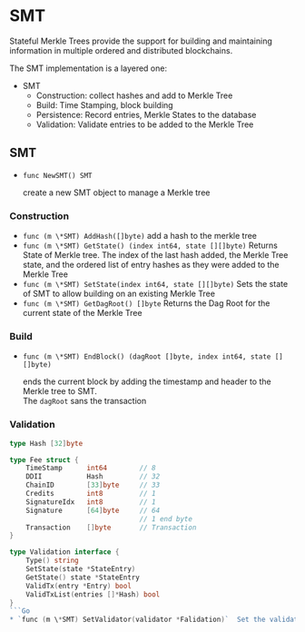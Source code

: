 # SMT

Stateful Merkle Trees provide the support for building and maintaining information in multiple ordered and distributed blockchains.

The SMT implementation is a layered one:

* SMT  
  * Construction: collect hashes and add to Merkle Tree
  * Build: Time Stamping, block building
  * Persistence: Record entries, Merkle States to the database
  * Validation: Validate entries to be added to the Merkle Tree
  
## SMT
* `func NewSMT() SMT`
  
   create a new SMT object to manage a Merkle tree   
### Construction
 
* `func (m \*SMT) AddHash([]byte)` add a hash to the merkle tree
* `func (m \*SMT) GetState() (index int64, state [][]byte)` Returns State 
         of Merkle tree.  The index of the last hash added, the Merkle Tree state, and the 
         ordered list of entry hashes as they were added to the Merkle Tree
* `func (m \*SMT) SetState(index int64, state [][]byte)` Sets the state 
         of SMT to allow building on an existing Merkle Tree
* `func (m \*SMT) GetDagRoot() []byte` Returns the Dag Root for the 
         current state of the Merkle Tree
   
### Build 

* `func (m \*SMT) EndBlock() (dagRoot []byte, index int64, state [][]byte)` 
             
   ends the current block by adding the timestamp and header to the Merkle tree to SMT.  
   The `dagRoot` sans the transaction

### Validation
```Go
type Hash [32]byte
```
```Go
type Fee struct {
    TimeStamp      int64        // 8
    DDII           Hash         // 32
    ChainID        [33]byte     // 33
    Credits        int8         // 1
    SignatureIdx   int8         // 1
    Signature      [64]byte     // 64  
                                // 1 end byte
    Transaction    []byte       // Transaction
}
```

```Go
type Validation interface {
    Type() string
    SetState(state *StateEntry)
    GetState() state *StateEntry
	ValidTx(entry *Entry) bool
	ValidTxList(entries []*Hash) bool
}
```Go
* `func (m \*SMT) SetValidator(validator *Falidation)`  Set the validator function on the SMT

     